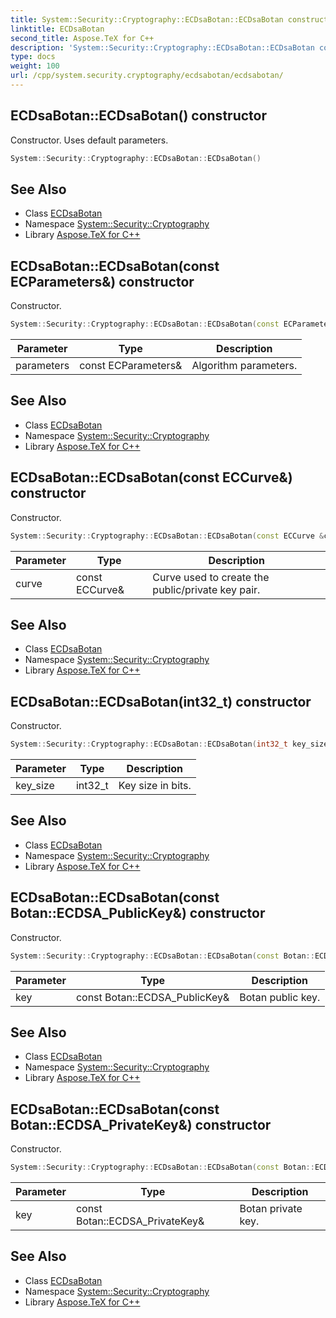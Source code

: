 ```yaml
---
title: System::Security::Cryptography::ECDsaBotan::ECDsaBotan constructor
linktitle: ECDsaBotan
second_title: Aspose.TeX for C++
description: 'System::Security::Cryptography::ECDsaBotan::ECDsaBotan constructor. Constructor. Uses default parameters in C++.'
type: docs
weight: 100
url: /cpp/system.security.cryptography/ecdsabotan/ecdsabotan/
---
```

## ECDsaBotan::ECDsaBotan() constructor


Constructor. Uses default parameters.

```cpp
System::Security::Cryptography::ECDsaBotan::ECDsaBotan()
```

## See Also

* Class [ECDsaBotan](../)
* Namespace [System::Security::Cryptography](../../)
* Library [Aspose.TeX for C++](../../../)
## ECDsaBotan::ECDsaBotan(const ECParameters\&) constructor


Constructor.

```cpp
System::Security::Cryptography::ECDsaBotan::ECDsaBotan(const ECParameters &parameters)
```


| Parameter | Type | Description |
| --- | --- | --- |
| parameters | const ECParameters\& | Algorithm parameters. |

## See Also

* Class [ECDsaBotan](../)
* Namespace [System::Security::Cryptography](../../)
* Library [Aspose.TeX for C++](../../../)
## ECDsaBotan::ECDsaBotan(const ECCurve\&) constructor


Constructor.

```cpp
System::Security::Cryptography::ECDsaBotan::ECDsaBotan(const ECCurve &curve)
```


| Parameter | Type | Description |
| --- | --- | --- |
| curve | const ECCurve\& | Curve used to create the public/private key pair. |

## See Also

* Class [ECDsaBotan](../)
* Namespace [System::Security::Cryptography](../../)
* Library [Aspose.TeX for C++](../../../)
## ECDsaBotan::ECDsaBotan(int32_t) constructor


Constructor.

```cpp
System::Security::Cryptography::ECDsaBotan::ECDsaBotan(int32_t key_size)
```


| Parameter | Type | Description |
| --- | --- | --- |
| key_size | int32_t | Key size in bits. |

## See Also

* Class [ECDsaBotan](../)
* Namespace [System::Security::Cryptography](../../)
* Library [Aspose.TeX for C++](../../../)
## ECDsaBotan::ECDsaBotan(const Botan::ECDSA_PublicKey\&) constructor


Constructor.

```cpp
System::Security::Cryptography::ECDsaBotan::ECDsaBotan(const Botan::ECDSA_PublicKey &key)
```


| Parameter | Type | Description |
| --- | --- | --- |
| key | const Botan::ECDSA_PublicKey\& | Botan public key. |

## See Also

* Class [ECDsaBotan](../)
* Namespace [System::Security::Cryptography](../../)
* Library [Aspose.TeX for C++](../../../)
## ECDsaBotan::ECDsaBotan(const Botan::ECDSA_PrivateKey\&) constructor


Constructor.

```cpp
System::Security::Cryptography::ECDsaBotan::ECDsaBotan(const Botan::ECDSA_PrivateKey &key)
```


| Parameter | Type | Description |
| --- | --- | --- |
| key | const Botan::ECDSA_PrivateKey\& | Botan private key. |

## See Also

* Class [ECDsaBotan](../)
* Namespace [System::Security::Cryptography](../../)
* Library [Aspose.TeX for C++](../../../)
